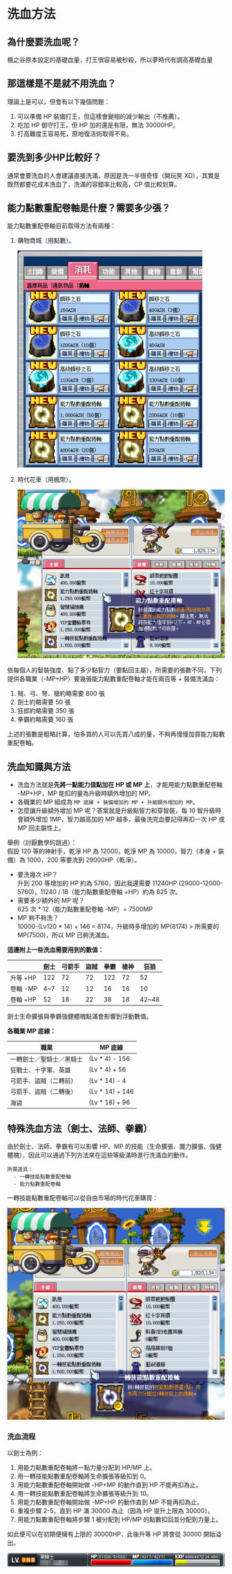 # 洗血方法

## 為什麼要洗血呢？

楓之谷原本設定的基礎血量，打王很容易被秒殺，所以夢時代有調高基礎血量

## 那這樣是不是就不用洗血？

理論上是可以，但會有以下幾個問題：

1. 可以準備 HP 裝備打王，但這樣會變相的減少輸出（不推薦）。
2. 吃加 HP 御守打王，但 HP 加的還是有限，無法 30000HP。
3. 打高難度王容易死，原地復活術取得不易。

## 要洗到多少HP比較好？

通常會要洗血的人會建議直接洗滿，原因是洗一半很奇怪（開玩笑 XD），其實是既然都要花成本洗血了，洗滿的容錯率比較高，CP 值比較划算。

## 能力點數重配卷軸是什麼？需要多少張？

能力點數重配卷軸目前取得方法有兩種：

1. 購物商城（用點數）。

    ![1](1.png)

2. 時代花車（用楓幣）。

    ![2](2.png)

依每個人的智裝強度、點了多少點智力（要點回主屬），所需要的張數不同，下列提供各職業（-MP+HP）要幾張能力點數重配卷軸才能在兩百等 + 裝備洗滿血：

1. 賊、弓、弩、槍約略需要 800 張
2. 劍士約略需要 50 張
3. 狂郎約略需要 350 張
4. 拳霸約略需要 160 張

上述的張數是粗略計算，怕多買的人可以先買八成的量，不夠再慢慢加買能力點數重配卷軸。

## 洗血知識與方法

- 洗血方法就是**先將一點能力值點加在 HP 或 MP 上**，才能用能力點數重配卷軸 -MP+HP，MP 能扣的量為升級時額外增加的 MP。
- 各職業的 MP 組成為 `MP 底線 + 裝備增加的 MP + 升級額外增加的 MP`。
- 怎麼讓升級額外增加 MP 呢？答案就是升級點智力和穿智裝，每 10 智升級時會額外增加 1MP，智力越高加的 MP 越多，最後洗完血要記得再扣一次 HP 或 MP 回主屬性上。

舉例（討厭數學的跳過）：\
假設 120 等的神射手，乾淨 HP 為 12000，乾淨 MP 為 10000，智力（本身 + 裝備）為 1000，200 等要洗到 29000HP（乾淨）。

- 要洗幾次 HP？\
  升到 200 等增加的 HP 約為 5760，因此我還需要 11240HP (29000-12000-5760)，11240 / 18（能力點數重配卷軸 +HP）約為 625 次。
- 需要多少額外的 MP 呢？\
  625 次 * 12（能力點數重配卷軸 -MP）= 7500MP
- MP 夠不夠洗？\
  10000-(Lv120 * 14) + 146 = 8174，升級時多增加的 MP(8174) > 所需要的 MP(7500)，所以 MP 已夠洗滿血。

**這邊附上一些洗血需要用到的數值：**

|        | 劍士  | 弓箭手 | 盜賊 | 拳霸  | 槍神 | 狂狼    |
| ------ | --- | --- | -- | --- | -- | ----- |
| 升等 +HP | 122 | 72  | 72 | 122 | 72 | 52    |
| 卷軸 -MP | 4~7 | 12  | 12 | 16  | 16 | 10    |
| 卷軸 +HP | 52  | 18  | 22 | 38  | 18 | 42~48 |

劍士生命擴張與拳霸強健體魄點滿會影響到浮動數值。

**各職業 MP 底線：**

| 職業           | MP 底線           |
|--------------|-----------------|
| 一轉劍士／聖騎士／黑騎士 | (Lv * 4) - 156  |
| 狂戰士、十字軍、英雄   | (Lv * 4) + 56   |
| 弓箭手、盜賊（二轉前）  | (Lv * 14) - 4   |
| 弓箭手、盜賊（二轉後）  | (Lv * 14) + 146 |
| 海盜           | (Lv * 18) + 96  |

## 特殊洗血方法（劍士、法師、拳霸）

由於劍士、法師、拳霸有可以影響 HP、MP 的技能（生命擴張、魔力擴張、強健體魄），因此可以通過下列方法來在這些等級滿時進行洗滿血的動作。

```text
所需道具：
  - 一轉技能點數重配卷軸
  - 能力點數重配卷軸
```

一轉技能點數重配卷軸可以從自由市場的時代花車購買：

![3](3.png)

### 洗血流程

以劍士為例：

1. 用能力點數重配卷軸將一點力量分配到 HP/MP 上。
2. 用一轉技能點數重配卷軸將生命擴張等級扣到 0。
3. 用能力點數重配卷軸開始做 -HP+MP 的動作直到 HP 不能再扣為止。
4. 用一轉技能點數重配卷軸將生命擴張等級升到 10。
5. 用能力點數重配卷軸開始做 -MP+HP 的動作直到 MP 不能再扣為止。
6. 重複步驟 2-5，直到 HP 滿 30000 為止（因為 HP 提升上限為 30000）。
7. 用能力點數重配卷軸將步驟 1 被分配到 HP/MP 的點數扣回並分配到力量上。

如此便可以在初期便擁有上限的 30000HP，此後升等 HP 將會從 30000 開始溢出。

![4](4.png)
